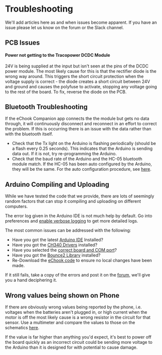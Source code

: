 # Troubleshooting

We'll add articles here as and when issues become apparent. If you have an issue please let us know on the forum or the Slack channel.

## PCB Issues

#### Power not getting to the Tracopower DCDC Module

24V is being supplied at the input but isn't seen at the pins of the DCDC power module. The most likely cause for this is that the rectifier diode is the wrong way around. This triggers the short circuit protection when the voltage supply is correct - the diode creates a short circuit between 24V and ground and causes the polyfuse to activate, stopping any voltage going to the rest of the board. To fix, reverse the diode on the PCB.

## Bluetooth Troubleshooting

If the eChook Companion app connects the the module but gets no data through, it will continuously disconnect and reconnect in an effort to correct the problem. If this is occurring there is an issue with the data rather than with the bluetooth itself.

* Check that the Tx light on the Arduino is flashing periodically (should be a flash every 0.25 seconds). This indicates that the Arduino is sending data out. If it is not, try re-programming the Arduino.
* Check that the baud rate of the Arduino and the HC-05 bluetooth module match. If the HC-05 has been auto configured by the Arduino, they will be the same. For the auto configuration procedure, see [here](setting-up-the-bluetooth/).

## Arduino Compiling and Uploading

While we have tested the code that we provide, there are lots of seemingly random factors that can stop it compiling and uploading on different computers.&#x20;

The error log given in the Arduino IDE is not much help by default. Go into preferences and [enable verbose logging](programming-the-arduino/programming-the-arduino.md#compilation-errors) to get more detailed logs.

The most common issues can be addressed with the following:

* Have you got the latest [Arduino IDE](https://www.arduino.cc/en/Main/Software) Installed?
* Have you got the [CH340 Drivers](programming-the-arduino/arduino-ch340-drivers.md) installed?
* Have you selected the [correct board and COM port](programming-the-arduino/)?
* Have you got the [Bounce2 Library](programming-the-arduino/download-the-echook-arduino-code.md) installed?
* Re-Download the [eChook code](https://github.com/eChook/eChook-Arduino-Nano) to ensure no local changes have been made.

If it still fails, take a copy of the errors and post it on the [forum,](https://echook.boards.net) we'll give you a hand deciphering it.

## Wrong values being shown on Phone

If there are obviously wrong values being reported by the phone, i.e. voltages when the batteries aren't plugged in, or high current when the motor is off the most likely cause is a wrong resistor in the circuit for that sensor. Use a multimeter and compare the values to those on the schematics [here](circuit-schematics/).

If the value is far higher than anything you'd expect, it's best to power off the board quickly as an incorrect circuit could be sending more voltage to the Arduino than it is designed for with potential to cause damage.

